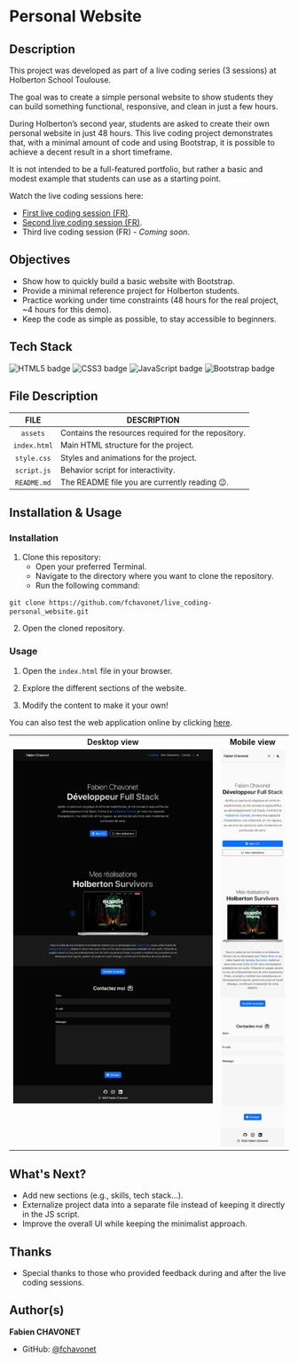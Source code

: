 # Personal Website

## Description

This project was developed as part of a live coding series (3 sessions) at Holberton School Toulouse.

The goal was to create a simple personal website to show students they can build something functional, responsive, and clean in just a few hours.

During Holberton’s second year, students are asked to create their own personal website in just 48 hours. This live coding project demonstrates that, with a minimal amount of code and using Bootstrap, it is possible to achieve a decent result in a short timeframe.

It is not intended to be a full-featured portfolio, but rather a basic and modest example that students can use as a starting point.

Watch the live coding sessions here:

- [First live coding session (FR)](https://www.youtube.com/watch?v=IaD9aBu7st4).
- [Second live coding session (FR)](https://www.youtube.com/watch?v=pAuzjdw4u0w).
- Third live coding session (FR) - *Coming soon*.

## Objectives

- Show how to quickly build a basic website with Bootstrap.
- Provide a minimal reference project for Holberton students.
- Practice working under time constraints (48 hours for the real project, ~4 hours for this demo).
- Keep the code as simple as possible, to stay accessible to beginners.

## Tech Stack

![HTML5 badge](https://img.shields.io/badge/HTML5-e34f26?logo=html5&logoColor=white&style=for-the-badge)
![CSS3 badge](https://img.shields.io/badge/CSS3-1572b6?logo=css&logoColor=white&style=for-the-badge)
![JavaScript badge](https://img.shields.io/badge/JAVASCRIPT-f7df1e?logo=javascript&logoColor=black&style=for-the-badge)
![Bootstrap badge](https://img.shields.io/badge/BOOTSTRAP-7952b3?logo=bootstrap&logoColor=white&style=for-the-badge)

## File Description

| **FILE**     | **DESCRIPTION**                                     |
| :----------: | --------------------------------------------------- |
| `assets`     | Contains the resources required for the repository. |
| `index.html` | Main HTML structure for the project.                |
| `style.css`  | Styles and animations for the project.              |
| `script.js`  | Behavior script for interactivity.                  |
| `README.md`  | The README file you are currently reading 😉.       |

## Installation & Usage

### Installation

1. Clone this repository:
    - Open your preferred Terminal.
    - Navigate to the directory where you want to clone the repository.
    - Run the following command:

```
git clone https://github.com/fchavonet/live_coding-personal_website.git
```

2. Open the cloned repository.

### Usage

1. Open the `index.html` file in your browser.

2. Explore the different sections of the website.

3. Modify the content to make it your own!

You can also test the web application online by clicking [here](https://fchavonet.github.io/live_coding-personal_website/).

<table>
    <tr>
        <th align="center" style="text-align: center;">Desktop view</th>
        <th align="center" style="text-align: center;">Mobile view</th>
    </tr>
    <tr valign="top">
        <td align="center">
            <picture>
                <source media="(prefers-color-scheme: dark)" srcset="./assets/images/screenshots/desktop_page_screenshot-dark.webp">
                <source media="(prefers-color-scheme: light)" srcset="./assets/images/screenshots/desktop_page_screenshot-light.webp">
                <img src="./assets/images/screenshots/desktop_page_screenshot-dark.webp" alt="Desktop Screenshot" width="100%">
            </picture>
        </td>
        <td align="center">
            <picture>
                <source media="(prefers-color-scheme: dark)" srcset="./assets/images/screenshots/mobile_page_screenshot-dark.webp">
                <source media="(prefers-color-scheme: light)" srcset="./assets/images/screenshots/mobile_page_screenshot-light.webp">
                <img src="./assets/images/screenshots/mobile_page_screenshot-light.webp" alt="Mobile Screenshot" width="100%">
            </picture>
        </td>
    </tr>
</table>

## What's Next?

- Add new sections (e.g., skills, tech stack...).  
- Externalize project data into a separate file instead of keeping it directly in the JS script. 
- Improve the overall UI while keeping the minimalist approach.  

## Thanks

- Special thanks to those who provided feedback during and after the live coding sessions.

## Author(s)

**Fabien CHAVONET**
- GitHub: [@fchavonet](https://github.com/fchavonet)
